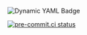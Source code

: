 ![Dynamic YAML Badge](https://img.shields.io/badge/dynamic/yaml?url=https%3A%2F%2Fraw.githubusercontent.com%2FSandbox-Reviews%2FSandbox-Reviews.github.io%2Fmain%2Fdata.yaml&query=%24.repo&logo=codereview&label=repo's%20Sandbox%20Reviews&color=white)

[![pre-commit.ci status](https://results.pre-commit.ci/badge/github/Sandbox-Reviews/Sandbox-Reviews.github.io/main.svg)](https://results.pre-commit.ci/latest/github/Sandbox-Reviews/Sandbox-Reviews.github.io/main)
